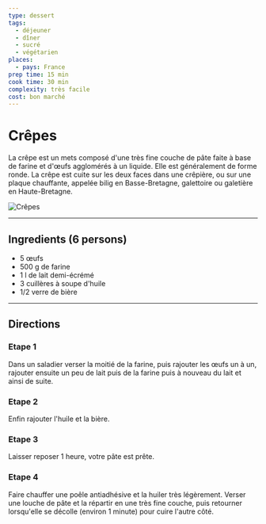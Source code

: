 ```yaml
---
type: dessert
tags:
  - déjeuner
  - dîner
  - sucré
  - végétarien
places:
  - pays: France
prep time: 15 min
cook time: 30 min
complexity: très facile
cost: bon marché
---
```


# Crêpes

La crêpe est un mets composé d'une très fine couche de pâte faite à base de farine et d'œufs agglomérés à un liquide. Elle est généralement de forme ronde. La crêpe est cuite sur les deux faces dans une crêpière, ou sur une plaque chauffante, appelée bilig en Basse-Bretagne, galettoire ou galetière en Haute-Bretagne.

![Crêpes](https://bdav24.github.io/recipes/img/france/crepes.jpg)

---

## Ingredients (6 persons)

- 5 œufs
- 500 g de farine
- 1 l de lait demi-écrémé
- 3 cuillères à soupe d'huile
- 1/2 verre de bière

---

## Directions

### Etape 1

Dans un saladier verser la moitié de la farine, puis rajouter les œufs un à un, rajouter ensuite un peu de lait puis de la farine puis à nouveau du lait et ainsi de suite.

### Etape 2

Enfin rajouter l'huile et la bière.

### Etape 3

Laisser reposer 1 heure, votre pâte est prête.

### Etape 4

Faire chauffer une poêle antiadhésive et la huiler très légèrement. Verser une louche de pâte et la répartir en une très fine couche, puis retourner lorsqu'elle se décolle (environ 1 minute) pour cuire l'autre côté.
